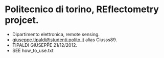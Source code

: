 # Politecnico di torino, REflectometry projcet.       
* Dipartimento elettronica, remote sensing.           
* giuseppe.tipaldi@studenti.polito.it alias Ciusss89. 
* TIPALDI GIUSEPPE 21/12/2012.                        
* SEE how_to_use.txt
